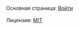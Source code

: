 <!--<h4>Авторы: RAD ClientSide</h4>
<li>Mirjalol Ziyadullayev (Developer, Project Manager)</li>
<li>Habibullo Abdullayev (QA tester)</li>

<h4>Авторы: RAD ServerSide</h4>
<li>Mirjalol Ziyadullayev (Developer, Project Manager)</li>
<li>Shoxsanam Abdujabborova (Developer)</li>-->

<br>
Основная страница: <a href="https://road-to-the-dream.uz/src/html/authentication-login.html">Войти</a>
<br>
<br>
Лицензия: <a href="https://github.com/RoadToAchiveDream/RADweb/blob/main/LICENSE">MIT</a>
